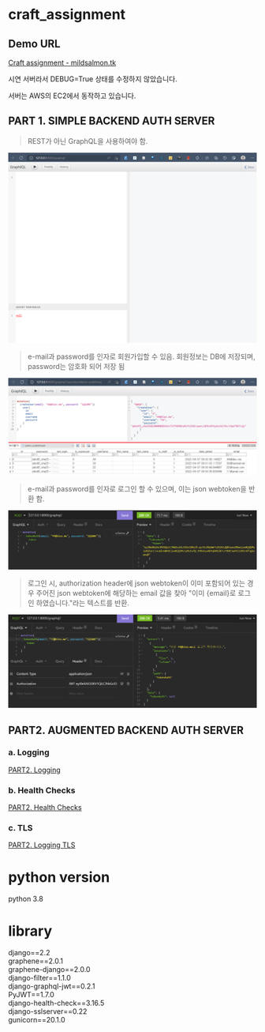 # craft_assignment

## Demo URL

[Craft assignment - mildsalmon.tk](https://mildsalmon.tk/)

시연 서버라서 DEBUG=True 상태를 수정하지 않았습니다.

서버는 AWS의 EC2에서 동작하고 있습니다.

## PART 1. SIMPLE BACKEND AUTH SERVER

> REST가 아닌 GraphQL을 사용하여야 함.

![](/img/1.png)

> e-mail과 password를 인자로 회원가입할 수 있음.
> 회원정보는 DB에 저장되며, password는 암호화 되어 저장 됨

![](/img/2.png)

> e-mail과 password를 인자로 로그인 할 수 있으며, 이는 json webtoken을 반환 함.

![](/img/3.png)

> 로그인 시, authorization header에 json webtoken이 이미 포함되어 있는 경우 주어진 json webtoken에 해당하는 email 값을 찾아 "이미 {email}로 로그인 하였습니다."라는 텍스트를 반환.

![](/img/4.png)


## PART2. AUGMENTED BACKEND AUTH SERVER

### a. Logging

[PART2. Logging](https://github.com/mildsalmon/craft_assignment/blob/main/craft/PART%202/Logging/readme.md)

### b. Health Checks

[PART2. Health Checks](https://github.com/mildsalmon/craft_assignment/blob/main/craft/PART%202/Health%20Checks/readme.md)

### c. TLS

[PART2. Logging TLS](https://github.com/mildsalmon/craft_assignment/blob/main/craft/PART%202/TLS/readme.md)

# python version

python 3.8

# library

django==2.2  
graphene==2.0.1  
graphene-django==2.0.0  
django-filter==1.1.0  
django-graphql-jwt==0.2.1  
PyJWT==1.7.0   
django-health-check==3.16.5  
django-sslserver==0.22  
gunicorn==20.1.0  
